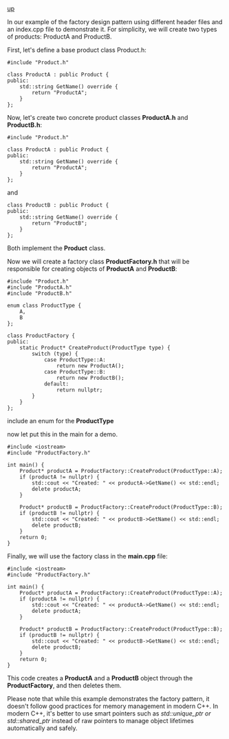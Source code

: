 [up](../README.md)

In our example of the factory design pattern using different header files and an index.cpp file to demonstrate it. 
For simplicity, we will create two types of products: ProductA and ProductB.

First, let's define a base product class Product.h:

```
#include "Product.h"

class ProductA : public Product {
public:
    std::string GetName() override {
        return "ProductA";
    }
};

```

Now, let's create two concrete product classes **ProductA.h** and **ProductB.h**:

```
#include "Product.h"

class ProductA : public Product {
public:
    std::string GetName() override {
        return "ProductA";
    }
};
```
and
```
class ProductB : public Product {
public:
    std::string GetName() override {
        return "ProductB";
    }
};
```
Both implement the **Product** class.

Now we will create a factory class **ProductFactory.h** that will be responsible for creating objects of **ProductA** and **ProductB**:

```
#include "Product.h"
#include "ProductA.h"
#include "ProductB.h"

enum class ProductType {
    A,
    B
};

class ProductFactory {
public:
    static Product* CreateProduct(ProductType type) {
        switch (type) {
            case ProductType::A:
                return new ProductA();
            case ProductType::B:
                return new ProductB();
            default:
                return nullptr;
        }
    }
};
```
include an enum for the **ProductType**

now let put this in the main for a demo.
```
#include <iostream>
#include "ProductFactory.h"

int main() {
    Product* productA = ProductFactory::CreateProduct(ProductType::A);
    if (productA != nullptr) {
        std::cout << "Created: " << productA->GetName() << std::endl;
        delete productA;
    }

    Product* productB = ProductFactory::CreateProduct(ProductType::B);
    if (productB != nullptr) {
        std::cout << "Created: " << productB->GetName() << std::endl;
        delete productB;
    }
    return 0;
}
```

Finally, we will use the factory class in the **main.cpp** file:

```angular2html
#include <iostream>
#include "ProductFactory.h"

int main() {
    Product* productA = ProductFactory::CreateProduct(ProductType::A);
    if (productA != nullptr) {
        std::cout << "Created: " << productA->GetName() << std::endl;
        delete productA;
    }

    Product* productB = ProductFactory::CreateProduct(ProductType::B);
    if (productB != nullptr) {
        std::cout << "Created: " << productB->GetName() << std::endl;
        delete productB;
    }
    return 0;
}
```
This code creates a **ProductA** and a **ProductB** object through the **ProductFactory**, and then deletes them.

Please note that while this example demonstrates the factory pattern, it doesn't follow good practices for memory management in modern C++. In modern C++, it's better to use smart pointers such as *std::unique_ptr or std::shared_ptr* instead of raw pointers to manage object lifetimes automatically and safely.

